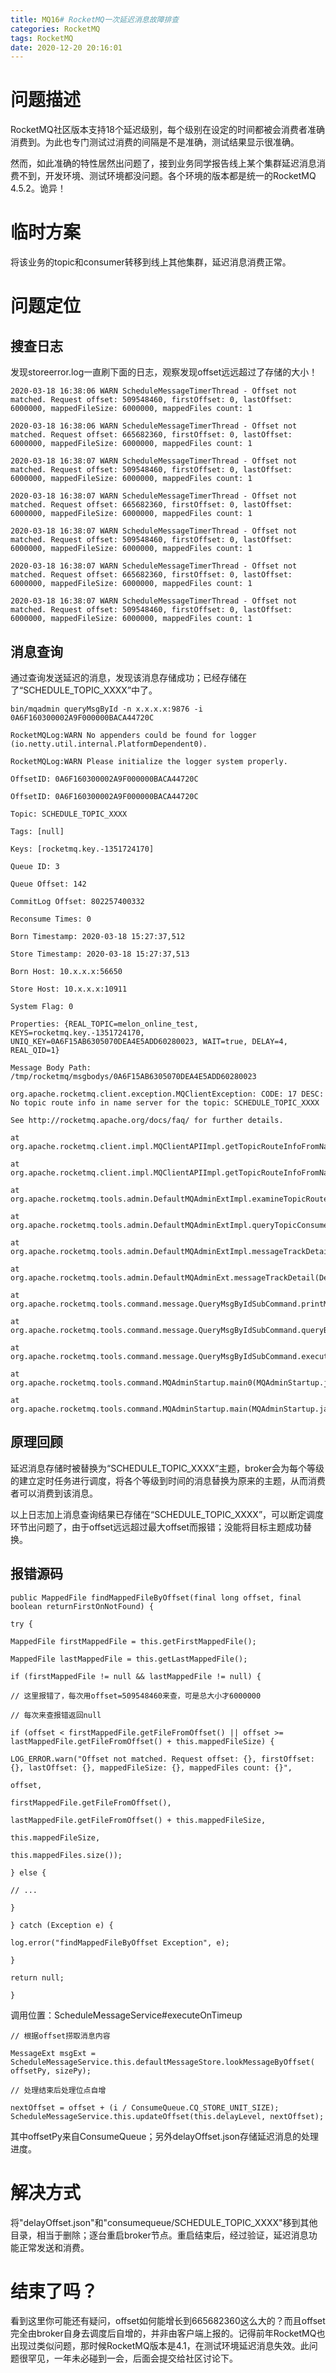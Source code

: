 ```yaml
---
title: MQ16# RocketMQ一次延迟消息故障排查
categories: RocketMQ
tags: RocketMQ
date: 2020-12-20 20:16:01
---
```




# 问题描述

RocketMQ社区版本支持18个延迟级别，每个级别在设定的时间都被会消费者准确消费到。为此也专门测试过消费的间隔是不是准确，测试结果显示很准确。

然而，如此准确的特性居然出问题了，接到业务同学报告线上某个集群延迟消息消费不到，开发环境、测试环境都没问题。各个环境的版本都是统一的RocketMQ 4.5.2。诡异！

<!--more-->

# 临时方案

将该业务的topic和consumer转移到线上其他集群，延迟消息消费正常。



# 问题定位



## 搜查日志

发现storeerror.log一直刷下面的日志，观察发现offset远远超过了存储的大小！

```
2020-03-18 16:38:06 WARN ScheduleMessageTimerThread - Offset not matched. Request offset: 509548460, firstOffset: 0, lastOffset: 6000000, mappedFileSize: 6000000, mappedFiles count: 1

2020-03-18 16:38:06 WARN ScheduleMessageTimerThread - Offset not matched. Request offset: 665682360, firstOffset: 0, lastOffset: 6000000, mappedFileSize: 6000000, mappedFiles count: 1

2020-03-18 16:38:07 WARN ScheduleMessageTimerThread - Offset not matched. Request offset: 509548460, firstOffset: 0, lastOffset: 6000000, mappedFileSize: 6000000, mappedFiles count: 1

2020-03-18 16:38:07 WARN ScheduleMessageTimerThread - Offset not matched. Request offset: 665682360, firstOffset: 0, lastOffset: 6000000, mappedFileSize: 6000000, mappedFiles count: 1

2020-03-18 16:38:07 WARN ScheduleMessageTimerThread - Offset not matched. Request offset: 509548460, firstOffset: 0, lastOffset: 6000000, mappedFileSize: 6000000, mappedFiles count: 1

2020-03-18 16:38:07 WARN ScheduleMessageTimerThread - Offset not matched. Request offset: 665682360, firstOffset: 0, lastOffset: 6000000, mappedFileSize: 6000000, mappedFiles count: 1

2020-03-18 16:38:07 WARN ScheduleMessageTimerThread - Offset not matched. Request offset: 509548460, firstOffset: 0, lastOffset: 6000000, mappedFileSize: 6000000, mappedFiles count: 1
```



## 消息查询

通过查询发送延迟的消息，发现该消息存储成功；已经存储在了“SCHEDULE_TOPIC_XXXX”中了。

```
bin/mqadmin queryMsgById -n x.x.x.x:9876 -i 0A6F160300002A9F000000BACA44720C

RocketMQLog:WARN No appenders could be found for logger (io.netty.util.internal.PlatformDependent0).

RocketMQLog:WARN Please initialize the logger system properly.

OffsetID: 0A6F160300002A9F000000BACA44720C

OffsetID: 0A6F160300002A9F000000BACA44720C

Topic: SCHEDULE_TOPIC_XXXX

Tags: [null]

Keys: [rocketmq.key.-1351724170]

Queue ID: 3

Queue Offset: 142

CommitLog Offset: 802257400332

Reconsume Times: 0

Born Timestamp: 2020-03-18 15:27:37,512

Store Timestamp: 2020-03-18 15:27:37,513

Born Host: 10.x.x.x:56650

Store Host: 10.x.x.x:10911

System Flag: 0

Properties: {REAL_TOPIC=melon_online_test, KEYS=rocketmq.key.-1351724170, UNIQ_KEY=0A6F15AB6305070DEA4E5ADD60280023, WAIT=true, DELAY=4, REAL_QID=1}

Message Body Path: /tmp/rocketmq/msgbodys/0A6F15AB6305070DEA4E5ADD60280023

org.apache.rocketmq.client.exception.MQClientException: CODE: 17 DESC: No topic route info in name server for the topic: SCHEDULE_TOPIC_XXXX

See http://rocketmq.apache.org/docs/faq/ for further details.

at org.apache.rocketmq.client.impl.MQClientAPIImpl.getTopicRouteInfoFromNameServer(MQClientAPIImpl.java:1351)

at org.apache.rocketmq.client.impl.MQClientAPIImpl.getTopicRouteInfoFromNameServer(MQClientAPIImpl.java:1321)

at org.apache.rocketmq.tools.admin.DefaultMQAdminExtImpl.examineTopicRouteInfo(DefaultMQAdminExtImpl.java:305)

at org.apache.rocketmq.tools.admin.DefaultMQAdminExtImpl.queryTopicConsumeByWho(DefaultMQAdminExtImpl.java:619)

at org.apache.rocketmq.tools.admin.DefaultMQAdminExtImpl.messageTrackDetail(DefaultMQAdminExtImpl.java:776)

at org.apache.rocketmq.tools.admin.DefaultMQAdminExt.messageTrackDetail(DefaultMQAdminExt.java:435)

at org.apache.rocketmq.tools.command.message.QueryMsgByIdSubCommand.printMsg(QueryMsgByIdSubCommand.java:145)

at org.apache.rocketmq.tools.command.message.QueryMsgByIdSubCommand.queryById(QueryMsgByIdSubCommand.java:49)

at org.apache.rocketmq.tools.command.message.QueryMsgByIdSubCommand.execute(QueryMsgByIdSubCommand.java:252)

at org.apache.rocketmq.tools.command.MQAdminStartup.main0(MQAdminStartup.java:138)

at org.apache.rocketmq.tools.command.MQAdminStartup.main(MQAdminStartup.java:89)
```



## 原理回顾

延迟消息存储时被替换为“SCHEDULE_TOPIC_XXXX”主题，broker会为每个等级的建立定时任务进行调度，将各个等级到时间的消息替换为原来的主题，从而消费者可以消费到该消息。

以上日志加上消息查询结果已存储在“SCHEDULE_TOPIC_XXXX”，可以断定调度环节出问题了，由于offset远远超过最大offset而报错；没能将目标主题成功替换。



## 报错源码

```
public MappedFile findMappedFileByOffset(final long offset, final boolean returnFirstOnNotFound) {

try {

MappedFile firstMappedFile = this.getFirstMappedFile();

MappedFile lastMappedFile = this.getLastMappedFile();

if (firstMappedFile != null && lastMappedFile != null) {

// 这里报错了，每次用offset=509548460来查，可是总大小才6000000

// 每次来查报错返回null

if (offset < firstMappedFile.getFileFromOffset() || offset >= lastMappedFile.getFileFromOffset() + this.mappedFileSize) {

LOG_ERROR.warn("Offset not matched. Request offset: {}, firstOffset: {}, lastOffset: {}, mappedFileSize: {}, mappedFiles count: {}",

offset,

firstMappedFile.getFileFromOffset(),

lastMappedFile.getFileFromOffset() + this.mappedFileSize,

this.mappedFileSize,

this.mappedFiles.size());

} else {

// ...

}

} catch (Exception e) {

log.error("findMappedFileByOffset Exception", e);

}

return null;

}
```



调用位置：ScheduleMessageService#executeOnTimeup

```
// 根据offset捞取消息内容

MessageExt msgExt = ScheduleMessageService.this.defaultMessageStore.lookMessageByOffset(
offsetPy, sizePy);

// 处理结束后处理位点自增

nextOffset = offset + (i / ConsumeQueue.CQ_STORE_UNIT_SIZE);
ScheduleMessageService.this.updateOffset(this.delayLevel, nextOffset);
```



其中offsetPy来自ConsumeQueue；另外delayOffset.json存储延迟消息的处理进度。



# 解决方式

将"delayOffset.json"和"consumequeue/SCHEDULE_TOPIC_XXXX"移到其他目录，相当于删除；逐台重启broker节点。重启结束后，经过验证，延迟消息功能正常发送和消费。



# 结束了吗？

看到这里你可能还有疑问，offset如何能增长到665682360这么大的？而且offset完全由broker自身去调度后自增的，并非由客户端上报的。记得前年RocketMQ也出现过类似问题，那时候RocketMQ版本是4.1，在测试环境延迟消息失效。此问题很罕见，一年未必碰到一会，后面会提交给社区讨论下。